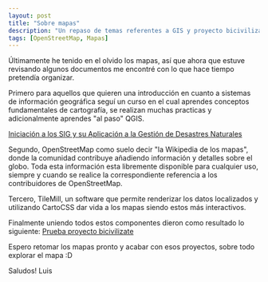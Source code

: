 ```yaml
---
layout: post
title: "Sobre mapas"
description: "Un repaso de temas referentes a GIS y proyecto bicivilizate"
tags: [OpenStreetMap, Mapas]
---
```


Últimamente he tenido en el olvido los mapas, así que ahora que estuve revisando algunos documentos me encontré con lo que hace tiempo pretendía organizar.

Primero para aquellos que quieren una introducción en cuanto a sistemas de información geográfica seguí un curso en el cual aprendes conceptos fundamentales de cartografía, se realizan muchas practicas y adicionalmente aprendes "al paso" QGIS.

[Iniciación a los SIG y su Aplicación a la Gestión de Desastres Naturales](https://www.ooed.org/learn/iniciacion-a-los-sig-y-su-aplicacion-a-la-gestion-de-desastres-naturales-spring-2015)

Segundo, OpenStreetMap como suelo decir "la Wikipedia de los mapas", donde la comunidad contribuye añadiendo información y detalles sobre el globo. Toda esta información esta libremente disponible para cualquier uso, siempre y cuando se realice la correspondiente referencia a los contribuidores de OpenStreetMap.

Tercero, TileMill, un software que permite renderizar los datos localizados y utilizando CartoCSS dar vida a los mapas siendo estos más interactivos.

Finalmente uniendo todos estos componentes dieron como resultado lo siguiente:
[Prueba proyecto bicivilizate](https://api.mapbox.com/v4/lomejordejr.i781916i/page.html?access_token=pk.eyJ1IjoibG9tZWpvcmRlanIiLCJhIjoiU0V6UGVlQSJ9.8lwJzAAQqHHL42RzQNvp3w#17/-0.20871/-78.48887)

Espero retomar los mapas pronto y acabar con esos proyectos, sobre todo explorar el mapa :D

Saludos!
Luis

